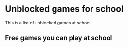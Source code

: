 # Unblocked games for school
This is a list of unblocked games at school.
## Free games you can play at school